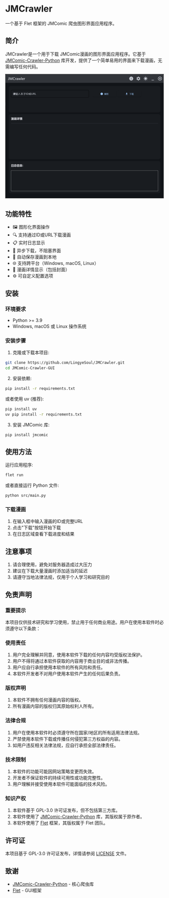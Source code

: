 # JMCrawler

一个基于 Flet 框架的 JMComic 爬虫图形界面应用程序。

## 简介

JMCrawler是一个用于下载 JMComic漫画的图形界面应用程序。它基于 [JMComic-Crawler-Python](https://github.com/hect0x7/JMComic-Crawler-Python) 库开发，提供了一个简单易用的界面来下载漫画，无需编写任何代码。

![GUI预览](doc/preview.png)

## 功能特性

- 🖼️ 图形化界面操作
- 🔍 支持通过ID或URL下载漫画
- 📋 实时日志显示
- 🔄 异步下载，不阻塞界面
- 📂 自动保存漫画到本地
- 🌐 支持跨平台（Windows, macOS, Linux）
- 📖 漫画详情显示（包括封面）
- ⚙️ 可自定义配置选项

## 安装

### 环境要求

- Python >= 3.9 
- Windows, macOS 或 Linux 操作系统

### 安装步骤

1. 克隆或下载本项目:
```bash
git clone https://github.com/LingyeSoul/JMCrawler.git
cd JMComic-Crawler-GUI
```

2. 安装依赖:
```bash
pip install -r requirements.txt
```

或者使用 uv (推荐):
```bash
pip install uv
uv pip install -r requirements.txt
```

3. 安装 JMComic 库:
```bash
pip install jmcomic
```

## 使用方法

运行应用程序:
```bash
flet run
```

或者直接运行 Python 文件:
```bash
python src/main.py
```

### 下载漫画

1. 在输入框中输入漫画的ID或完整URL
2. 点击"下载"按钮开始下载
3. 在日志区域查看下载进度和结果


## 注意事项

1. 请合理使用，避免对服务器造成过大压力
2. 建议在下载大量漫画时添加适当的延迟
3. 请遵守当地法律法规，仅用于个人学习和研究目的

## 免责声明

### 重要提示
本项目仅供技术研究和学习使用，禁止用于任何商业用途。用户在使用本软件时必须遵守以下条款：

### 使用责任
1. 用户完全理解并同意，使用本软件下载的任何内容均受版权法保护。
2. 用户不得将通过本软件获取的内容用于商业目的或非法传播。
3. 用户应自行承担使用本软件的所有风险和责任。
4. 本软件开发者不对用户使用本软件产生的任何后果负责。

### 版权声明
1. 本软件不拥有任何漫画内容的版权。
2. 所有漫画内容的版权归其原始权利人所有。

### 法律合规
1. 用户在使用本软件时必须遵守所在国家/地区的所有适用法律法规。
2. 严禁使用本软件下载或传播任何侵犯第三方权益的内容。
3. 如用户违反相关法律法规，应自行承担全部法律责任。

### 技术限制
1. 本软件的功能可能因网站策略变更而失效。
2. 开发者不保证软件的持续可用性或功能完整性。
3. 用户理解并接受使用本软件可能面临的技术风险。

### 知识产权
1. 本软件基于 GPL-3.0 许可证发布，但不包括第三方库。
2. 本软件使用了 [JMComic-Crawler-Python](https://github.com/hect0x7/JMComic-Crawler-Python) 库，其版权属于原作者。
3. 本软件使用了 [Flet](https://flet.dev/) 框架，其版权属于 Flet 团队。

## 许可证

本项目基于 GPL-3.0 许可证发布，详情请参阅 [LICENSE](LICENSE) 文件。

## 致谢

- [JMComic-Crawler-Python](https://github.com/hect0x7/JMComic-Crawler-Python) - 核心爬虫库
- [Flet](https://flet.dev/) - GUI框架